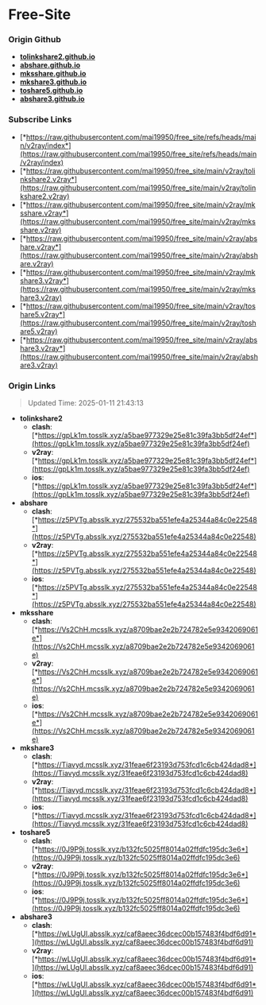 # Free-Site

### Origin Github

- [**tolinkshare2.github.io**](https://github.com/tolinkshare2/tolinkshare2.github.io)
- [**abshare.github.io**](https://github.com/abshare/abshare.github.io)
- [**mksshare.github.io**](https://github.com/mksshare/mksshare.github.io)
- [**mkshare3.github.io**](https://github.com/mkshare3/mkshare3.github.io)
- [**toshare5.github.io**](https://github.com/toshare5/toshare5.github.io)
- [**abshare3.github.io**](https://github.com/abshare3/abshare3.github.io)

### Subscribe Links

- [*https://raw.githubusercontent.com/mai19950/free_site/refs/heads/main/v2ray/index*](https://raw.githubusercontent.com/mai19950/free_site/refs/heads/main/v2ray/index)
- [*https://raw.githubusercontent.com/mai19950/free_site/main/v2ray/tolinkshare2.v2ray*](https://raw.githubusercontent.com/mai19950/free_site/main/v2ray/tolinkshare2.v2ray)
- [*https://raw.githubusercontent.com/mai19950/free_site/main/v2ray/mksshare.v2ray*](https://raw.githubusercontent.com/mai19950/free_site/main/v2ray/mksshare.v2ray)
- [*https://raw.githubusercontent.com/mai19950/free_site/main/v2ray/abshare.v2ray*](https://raw.githubusercontent.com/mai19950/free_site/main/v2ray/abshare.v2ray)
- [*https://raw.githubusercontent.com/mai19950/free_site/main/v2ray/mkshare3.v2ray*](https://raw.githubusercontent.com/mai19950/free_site/main/v2ray/mkshare3.v2ray)
- [*https://raw.githubusercontent.com/mai19950/free_site/main/v2ray/toshare5.v2ray*](https://raw.githubusercontent.com/mai19950/free_site/main/v2ray/toshare5.v2ray)
- [*https://raw.githubusercontent.com/mai19950/free_site/main/v2ray/abshare3.v2ray*](https://raw.githubusercontent.com/mai19950/free_site/main/v2ray/abshare3.v2ray)

### Origin Links

> Updated Time: 2025-01-11 21:43:13

- **tolinkshare2**
  - **clash**: [*https://gpLk1m.tosslk.xyz/a5bae977329e25e81c39fa3bb5df24ef*](https://gpLk1m.tosslk.xyz/a5bae977329e25e81c39fa3bb5df24ef)
  - **v2ray**: [*https://gpLk1m.tosslk.xyz/a5bae977329e25e81c39fa3bb5df24ef*](https://gpLk1m.tosslk.xyz/a5bae977329e25e81c39fa3bb5df24ef)
  - **ios**: [*https://gpLk1m.tosslk.xyz/a5bae977329e25e81c39fa3bb5df24ef*](https://gpLk1m.tosslk.xyz/a5bae977329e25e81c39fa3bb5df24ef)
- **abshare**
  - **clash**: [*https://z5PVTg.absslk.xyz/275532ba551efe4a25344a84c0e22548*](https://z5PVTg.absslk.xyz/275532ba551efe4a25344a84c0e22548)
  - **v2ray**: [*https://z5PVTg.absslk.xyz/275532ba551efe4a25344a84c0e22548*](https://z5PVTg.absslk.xyz/275532ba551efe4a25344a84c0e22548)
  - **ios**: [*https://z5PVTg.absslk.xyz/275532ba551efe4a25344a84c0e22548*](https://z5PVTg.absslk.xyz/275532ba551efe4a25344a84c0e22548)
- **mksshare**
  - **clash**: [*https://Vs2ChH.mcsslk.xyz/a8709bae2e2b724782e5e9342069061e*](https://Vs2ChH.mcsslk.xyz/a8709bae2e2b724782e5e9342069061e)
  - **v2ray**: [*https://Vs2ChH.mcsslk.xyz/a8709bae2e2b724782e5e9342069061e*](https://Vs2ChH.mcsslk.xyz/a8709bae2e2b724782e5e9342069061e)
  - **ios**: [*https://Vs2ChH.mcsslk.xyz/a8709bae2e2b724782e5e9342069061e*](https://Vs2ChH.mcsslk.xyz/a8709bae2e2b724782e5e9342069061e)
- **mkshare3**
  - **clash**: [*https://Tiavyd.mcsslk.xyz/31feae6f23193d753fcd1c6cb424dad8*](https://Tiavyd.mcsslk.xyz/31feae6f23193d753fcd1c6cb424dad8)
  - **v2ray**: [*https://Tiavyd.mcsslk.xyz/31feae6f23193d753fcd1c6cb424dad8*](https://Tiavyd.mcsslk.xyz/31feae6f23193d753fcd1c6cb424dad8)
  - **ios**: [*https://Tiavyd.mcsslk.xyz/31feae6f23193d753fcd1c6cb424dad8*](https://Tiavyd.mcsslk.xyz/31feae6f23193d753fcd1c6cb424dad8)
- **toshare5**
  - **clash**: [*https://0J9P9j.tosslk.xyz/b132fc5025ff8014a02ffdfc195dc3e6*](https://0J9P9j.tosslk.xyz/b132fc5025ff8014a02ffdfc195dc3e6)
  - **v2ray**: [*https://0J9P9j.tosslk.xyz/b132fc5025ff8014a02ffdfc195dc3e6*](https://0J9P9j.tosslk.xyz/b132fc5025ff8014a02ffdfc195dc3e6)
  - **ios**: [*https://0J9P9j.tosslk.xyz/b132fc5025ff8014a02ffdfc195dc3e6*](https://0J9P9j.tosslk.xyz/b132fc5025ff8014a02ffdfc195dc3e6)
- **abshare3**
  - **clash**: [*https://wLUgUl.absslk.xyz/caf8aeec36dcec00b157483f4bdf6d91*](https://wLUgUl.absslk.xyz/caf8aeec36dcec00b157483f4bdf6d91)
  - **v2ray**: [*https://wLUgUl.absslk.xyz/caf8aeec36dcec00b157483f4bdf6d91*](https://wLUgUl.absslk.xyz/caf8aeec36dcec00b157483f4bdf6d91)
  - **ios**: [*https://wLUgUl.absslk.xyz/caf8aeec36dcec00b157483f4bdf6d91*](https://wLUgUl.absslk.xyz/caf8aeec36dcec00b157483f4bdf6d91)
